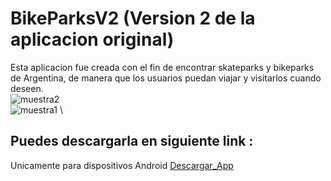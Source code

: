 # BikeParksV2 (Version 2 de la aplicacion original)
Esta aplicacion fue creada con el fin de encontrar skateparks y bikeparks de Argentina, de manera que los usuarios
puedan viajar y visitarlos cuando deseen. \
![muestra2](https://github.com/jakiro12/BikeParksV2/assets/86807770/5b3766b8-a20f-4f6c-9b81-e40f12111df5) \
![muestra1](https://github.com/jakiro12/BikeParksV2/assets/86807770/546e0197-a839-44a6-a4e8-09092eec4ec7) \
## Puedes descargarla en siguiente link :
Unicamente para dispositivos Android
[Descargar_App](https://www.mediafire.com/file/irumwnvkd9ncj24/bikeParksApp.apk/file)


